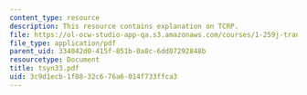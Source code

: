 ```yaml
---
content_type: resource
description: This resource contains explanation on TCRP.
file: https://ol-ocw-studio-app-qa.s3.amazonaws.com/courses/1-259j-transit-management-fall-2006/3c9d1ecb1f8832c676a6014f733ffca3_tsyn33.pdf
file_type: application/pdf
parent_uid: 334042d0-415f-851b-0a8c-6dd07292848b
resourcetype: Document
title: tsyn33.pdf
uid: 3c9d1ecb-1f88-32c6-76a6-014f733ffca3
---
```

